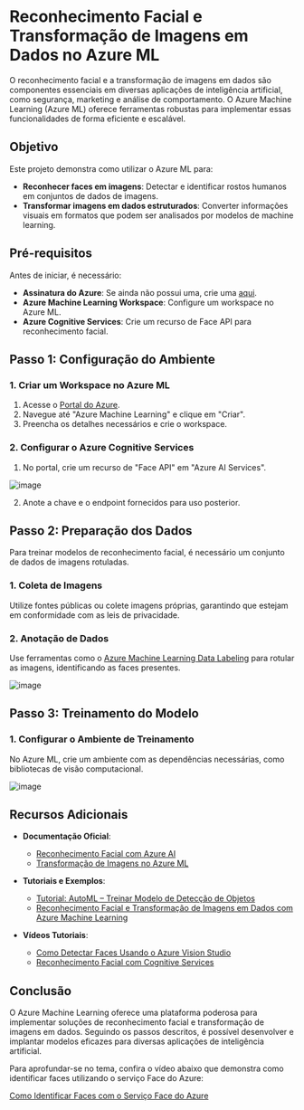 # Reconhecimento Facial e Transformação de Imagens em Dados no Azure ML

O reconhecimento facial e a transformação de imagens em dados são componentes essenciais em diversas aplicações de inteligência artificial, como segurança, marketing e análise de comportamento. O Azure Machine Learning (Azure ML) oferece ferramentas robustas para implementar essas funcionalidades de forma eficiente e escalável.

## Objetivo

Este projeto demonstra como utilizar o Azure ML para:

- **Reconhecer faces em imagens**: Detectar e identificar rostos humanos em conjuntos de dados de imagens.
- **Transformar imagens em dados estruturados**: Converter informações visuais em formatos que podem ser analisados por modelos de machine learning.

## Pré-requisitos

Antes de iniciar, é necessário:

- **Assinatura do Azure**: Se ainda não possui uma, crie uma [aqui](https://azure.microsoft.com/pt-br/free/).
- **Azure Machine Learning Workspace**: Configure um workspace no Azure ML.
- **Azure Cognitive Services**: Crie um recurso de Face API para reconhecimento facial.

## Passo 1: Configuração do Ambiente

### 1. Criar um Workspace no Azure ML

1. Acesse o [Portal do Azure](https://portal.azure.com/).
2. Navegue até "Azure Machine Learning" e clique em "Criar".
3. Preencha os detalhes necessários e crie o workspace.

### 2. Configurar o Azure Cognitive Services

1. No portal, crie um recurso de "Face API" em "Azure AI Services".

![image](https://github.com/user-attachments/assets/7b1bed1c-16f7-42a0-81d2-99653d0e6aa9)


2. Anote a chave e o endpoint fornecidos para uso posterior.

## Passo 2: Preparação dos Dados

Para treinar modelos de reconhecimento facial, é necessário um conjunto de dados de imagens rotuladas.

### 1. Coleta de Imagens

Utilize fontes públicas ou colete imagens próprias, garantindo que estejam em conformidade com as leis de privacidade.

### 2. Anotação de Dados

Use ferramentas como o [Azure Machine Learning Data Labeling](https://learn.microsoft.com/pt-br/azure/machine-learning/how-to-label-data) para rotular as imagens, identificando as faces presentes.

![image](https://github.com/user-attachments/assets/3f7d0f3e-62d1-4cac-a1f2-a03e6aaab780)


## Passo 3: Treinamento do Modelo

### 1. Configurar o Ambiente de Treinamento

No Azure ML, crie um ambiente com as dependências necessárias, como bibliotecas de visão computacional.

![image](https://github.com/user-attachments/assets/9aaccb53-b1ec-45f5-a97c-0c56f1d6f40d)


## Recursos Adicionais

- **Documentação Oficial**:
  - [Reconhecimento Facial com Azure AI](https://learn.microsoft.com/pt-br/azure/ai-services/computer-vision/overview-identity)
  - [Transformação de Imagens no Azure ML](https://learn.microsoft.com/pt-br/azure/machine-learning/component-reference/apply-image-transformation)

- **Tutoriais e Exemplos**:
  - [Tutorial: AutoML – Treinar Modelo de Detecção de Objetos](https://learn.microsoft.com/pt-br/azure/machine-learning/tutorial-auto-train-image-models)
  - [Reconhecimento Facial e Transformação de Imagens em Dados com Azure Machine Learning](https://www.dio.me/articles/reconhecimento-facial-e-transformacao-de-imagens-em-dados-com-azure-machine-learning)

- **Vídeos Tutoriais**:
  - [Como Detectar Faces Usando o Azure Vision Studio](https://www.youtube.com/watch?v=EfdSD4EXX38)
  - [Reconhecimento Facial com Cognitive Services](https://www.youtube.com/watch?v=wdBIN-2eOWA)

## Conclusão

O Azure Machine Learning oferece uma plataforma poderosa para implementar soluções de reconhecimento facial e transformação de imagens em dados. Seguindo os passos descritos, é possível desenvolver e implantar modelos eficazes para diversas aplicações de inteligência artificial.

Para aprofundar-se no tema, confira o vídeo abaixo que demonstra como identificar faces utilizando o serviço Face do Azure:

[Como Identificar Faces com o Serviço Face do Azure](https://www.youtube.com/watch?v=EfdSD4EXX38)
